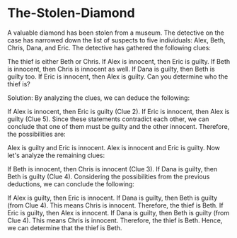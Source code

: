 # The-Stolen-Diamond
A valuable diamond has been stolen from a museum. The detective on the case has narrowed down the list of suspects to five individuals: Alex, Beth, Chris, Dana, and Eric. The detective has gathered the following clues:

The thief is either Beth or Chris.
If Alex is innocent, then Eric is guilty.
If Beth is innocent, then Chris is innocent as well.
If Dana is guilty, then Beth is guilty too.
If Eric is innocent, then Alex is guilty.
Can you determine who the thief is?

Solution:
By analyzing the clues, we can deduce the following:

If Alex is innocent, then Eric is guilty (Clue 2).
If Eric is innocent, then Alex is guilty (Clue 5).
Since these statements contradict each other, we can conclude that one of them must be guilty and the other innocent. Therefore, the possibilities are:

Alex is guilty and Eric is innocent.
Alex is innocent and Eric is guilty.
Now let's analyze the remaining clues:

If Beth is innocent, then Chris is innocent (Clue 3).
If Dana is guilty, then Beth is guilty (Clue 4).
Considering the possibilities from the previous deductions, we can conclude the following:

If Alex is guilty, then Eric is innocent. If Dana is guilty, then Beth is guilty (from Clue 4). This means Chris is innocent. Therefore, the thief is Beth.
If Eric is guilty, then Alex is innocent. If Dana is guilty, then Beth is guilty (from Clue 4). This means Chris is innocent. Therefore, the thief is Beth.
Hence, we can determine that the thief is Beth.
